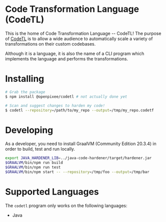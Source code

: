 # Code Transformation Language (CodeTL)

This is the home of Code Transformation Language -- CodeTL! The purpose of [CodeTL](http://github.com/codetl-spec) is to allow a wide audience to automatically scale a variety of transformations on their custom codebases.
 
Although it is a language, it is also the name of a CLI program which implements the language and performs the transformations.

# Installing

```bash 
# Grab the package
$ npm install @openpixee/codetl # not actually done yet

# Scan and suggest changes to harden my code!
$ codetl --repository=/path/to/my_repo --output=/tmp/my_repo.codetf
```

# Developing
As a developer, you need to install GraalVM (Community Edition 20.3.4) in order to build, test and run locally.
```bash
export JAVA_HARDENER_LIB=../java-code-hardener/target/hardener.jar 
$GRAALVM/bin/npm run build
$GRAALVM/bin/npm run test
$GRAALVM/bin/npm start -- --repository=/tmp/foo --output=/tmp/bar
```

# Supported Languages
The `codetl` program only works on the following languages:
 - Java